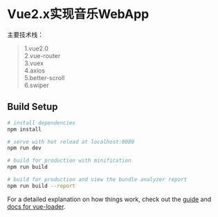 # Vue2.x实现音乐WebApp

主要技术栈：<br>
>1.vue2.0<br>
>2.vue-router<br>
>3.vuex<br>
>4.axios<br>
>5.better-scroll<br>
>6.swiper<br>
## Build Setup

``` bash
# install dependencies
npm install

# serve with hot reload at localhost:8080
npm run dev

# build for production with minification
npm run build

# build for production and view the bundle analyzer report
npm run build --report
```

For a detailed explanation on how things work, check out the [guide](http://vuejs-templates.github.io/webpack/) and [docs for vue-loader](http://vuejs.github.io/vue-loader).
